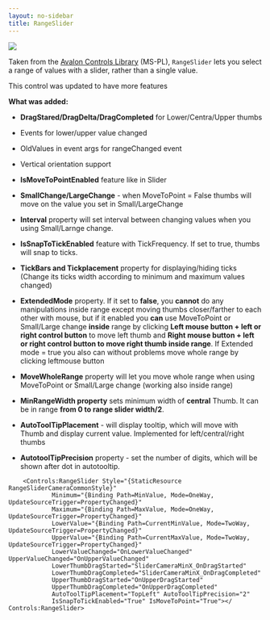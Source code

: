 ```yaml
---
layout: no-sidebar
title: RangeSlider
---
```


![]({{site.baseurl}}/images/range_slider.PNG)  

Taken from the [Avalon Controls Library](http://avaloncontrolslib.codeplex.com/) (MS-PL), `RangeSlider` lets you select a range of values with a slider, rather than a single value.

This control was updated to have more features

**What was added:**

- **DragStared/DragDelta/DragCompleted** for Lower/Centra/Upper thumbs

- Events for lower/upper value changed

- OldValues in event args for rangeChanged event

- Vertical orientation support

- **IsMoveToPointEnabled** feature like in Slider

- **SmallChange/LargeChange** - when MoveToPoint = False thumbs will move on the value you set in Small/LargeChange

- **Interval** property will set interval between changing values when you using Small/Larnge change. 
 
- **IsSnapToTickEnabled** feature with TickFrequency. If set to true, thumbs will snap to ticks.

- **TickBars and Tickplacement** property for displaying/hiding ticks (Change its ticks width according to minimum and maximum values changed)
 
- **ExtendedMode** property. If it set to **false**, you **cannot** do any manipulations inside range except moving thumbs closer/farther to each other with mouse, but if it enabled you **can** use MoveToPoint or Small/Large change **inside** range by clicking **Left mouse button + left or right control button** to move left thumb and **Right mouse button + left or right control button to move right thumb inside range**. If Extended mode = true you also can without problems move whole range by clicking leftmouse button
 
- **MoveWholeRange** property will let you move whole range when using MoveToPoint or Small/Large change (working also inside range)
 
- **MinRangeWidth property** sets minimum width of **central** Thumb. It can be in range **from 0 to range slider width/2**.

- **AutoToolTipPlacement** - will display tooltip, which will move with Thumb and display current value. Implemented for left/central/right thumbs

- **AutotoolTipPrecision** property - set the number of digits, which will be shown after dot in autotooltip.


```
	<Сontrols:RangeSlider Style="{StaticResource RangeSliderCameraCommonStyle}" 
            Minimum="{Binding Path=MinValue, Mode=OneWay, UpdateSourceTrigger=PropertyChanged}"
            Maximum="{Binding Path=MaxValue, Mode=OneWay, UpdateSourceTrigger=PropertyChanged}"
            LowerValue="{Binding Path=CurrentMinValue, Mode=TwoWay, UpdateSourceTrigger=PropertyChanged}"
            UpperValue="{Binding Path=CurrentMaxValue, Mode=TwoWay, UpdateSourceTrigger=PropertyChanged}"
            LowerValueChanged="OnLowerValueChanged" UpperValueChanged="OnUpperValueChanged"
            LowerThumbDragStarted="SliderCameraMinX_OnDragStarted"
            LowerThumbDragCompleted="SliderCameraMinX_OnDragCompleted"
            UpperThumbDragStarted="OnUpperDragStarted" 
            UpperThumbDragCompleted="OnUpperDragCompleted" 
            AutoToolTipPlacement="TopLeft" AutoToolTipPrecision="2"
            IsSnapToTickEnabled="True" IsMoveToPoint="True"></Сontrols:RangeSlider>
```

